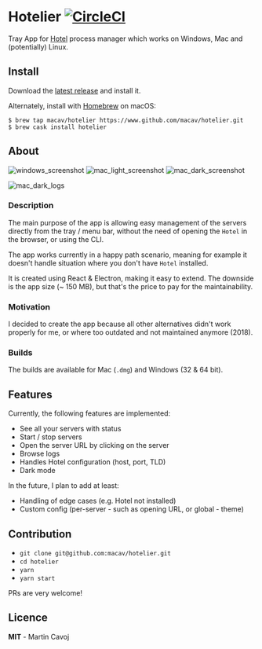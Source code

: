 # Hotelier [![CircleCI](https://circleci.com/gh/macav/hotelier/tree/master.svg?style=svg)](https://circleci.com/gh/macav/hotelier/tree/master)

Tray App for [Hotel](https://github.com/typicode/hotel) process manager which works on Windows, Mac and (potentially) Linux.

## Install

Download the [latest release](https://www.github.com/macav/hotelier/releases) and install it.

Alternately, install with [Homebrew](https://brew.sh) on macOS:

```shellsession
$ brew tap macav/hotelier https://www.github.com/macav/hotelier.git
$ brew cask install hotelier
```

## About

![windows_screenshot](public/assets/hotelier_windows.png)
![mac_light_screenshot](public/assets/hotelier_mac_light.png)
![mac_dark_screenshot](public/assets/hotelier_mac_dark.png)

![mac_dark_logs](public/assets/hotelier_logs.png)

### Description

The main purpose of the app is allowing easy management of the servers directly from the tray / menu bar, without the need of opening the `Hotel` in the browser, or using the CLI.

The app works currently in a happy path scenario, meaning for example it doesn't handle situation where you don't have `Hotel` installed.

It is created using React & Electron, making it easy to extend. The downside is the app size (~ 150 MB), but that's the price to pay for the maintainability.

### Motivation

I decided to create the app because all other alternatives didn't work properly for me, or where too outdated and not maintained anymore (2018).

### Builds

The builds are available for Mac (`.dmg`) and Windows (32 & 64 bit).

## Features

Currently, the following features are implemented:

* See all your servers with status
* Start / stop servers
* Open the server URL by clicking on the server
* Browse logs
* Handles Hotel configuration (host, port, TLD)
* Dark mode

In the future, I plan to add at least:

* Handling of edge cases (e.g. Hotel not installed)
* Custom config (per-server - such as opening URL, or global - theme)

## Contribution

* `git clone git@github.com:macav/hotelier.git`
* `cd hotelier`
* `yarn`
* `yarn start`

PRs are very welcome!

## Licence

**MIT** - Martin Cavoj
